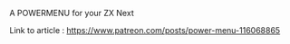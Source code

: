 A POWERMENU for your ZX Next

Link to article : https://www.patreon.com/posts/power-menu-116068865


